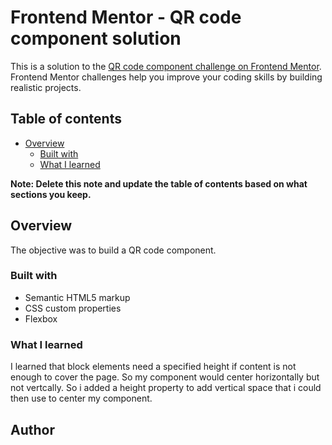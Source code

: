 # Frontend Mentor - QR code component solution

This is a solution to the [QR code component challenge on Frontend Mentor](https://www.frontendmentor.io/challenges/qr-code-component-iux_sIO_H). Frontend Mentor challenges help you improve your coding skills by building realistic projects.

## Table of contents

- [Overview](#overview)
  - [Built with](#built-with)
  - [What I learned](#what-i-learned)

**Note: Delete this note and update the table of contents based on what sections you keep.**

## Overview

The objective was to build a QR code component.

### Built with

- Semantic HTML5 markup
- CSS custom properties
- Flexbox

### What I learned

I learned that block elements need a specified height if content is not enough to cover the page. So my component would center horizontally but not vertcally. So
i added a height property to add vertical space that i could then use to center my component.

## Author
